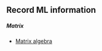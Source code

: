 Record ML information
---------------------------------------------
##### Matrix
- [Matrix algebra](http://tutorial.math.lamar.edu/Classes/DE/LA_Matrix.aspx)

